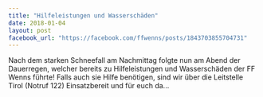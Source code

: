 ```yaml
---
title: "Hilfeleistungen und Wasserschäden"
date: 2018-01-04
layout: post
facebook_url: "https://facebook.com/ffwenns/posts/1843703855704731"
---
```


Nach dem starken Schneefall am Nachmittag folgte nun am Abend der Dauerregen, welcher bereits zu Hilfeleistungen und Wasserschäden der FF Wenns führte! 
Falls auch sie Hilfe benötigen, sind wir über die Leitstelle Tirol (Notruf 122) Einsatzbereit und für euch da...